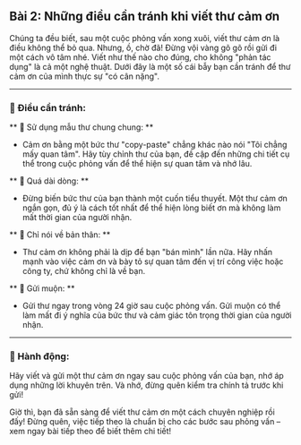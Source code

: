 ## Bài 2: Những điều cần tránh khi viết thư cảm ơn

Chúng ta đều biết, sau một cuộc phỏng vấn xong xuôi, viết thư cảm ơn là điều không thể bỏ qua. Nhưng, ồ, chờ đã! Đừng vội vàng gõ gõ rồi gửi đi một cách vô tâm nhé. Viết như thế nào cho đúng, cho không "phản tác dụng" là cả một nghệ thuật. Dưới đây là một số cái bẫy bạn cần tránh để thư cảm ơn của mình thực sự "có cân nặng".

---

### 📌 Điều cần tránh:

** 🔹 Sử dụng mẫu thư chung chung: **
- Cảm ơn bằng một bức thư "copy-paste" chẳng khác nào nói "Tôi chẳng mấy quan tâm". Hãy tùy chỉnh thư của bạn, đề cập đến những chi tiết cụ thể trong cuộc phỏng vấn để thể hiện sự quan tâm và nhớ lâu.

** 🔹 Quá dài dòng: **
- Đừng biến bức thư của bạn thành một cuốn tiểu thuyết. Một thư cảm ơn ngắn gọn, đủ ý là cách tốt nhất để thể hiện lòng biết ơn mà không làm mất thời gian của người nhận.

** 🔹 Chỉ nói về bản thân: **
- Thư cảm ơn không phải là dịp để bạn "bán mình" lần nữa. Hãy nhấn mạnh vào việc cảm ơn và bày tỏ sự quan tâm đến vị trí công việc hoặc công ty, chứ không chỉ là về bạn.

** 🔹 Gửi muộn: **
- Gửi thư ngay trong vòng 24 giờ sau cuộc phỏng vấn. Gửi muộn có thể làm mất đi ý nghĩa của bức thư và cảm giác tôn trọng thời gian của người nhận.

---

### 🚀 Hành động:

Hãy viết và gửi một thư cảm ơn ngay sau cuộc phỏng vấn của bạn, nhớ áp dụng những lời khuyên trên. Và nhớ, đừng quên kiểm tra chính tả trước khi gửi!

Giờ thì, bạn đã sẵn sàng để viết thư cảm ơn một cách chuyên nghiệp rồi đấy! Đừng quên, việc tiếp theo là chuẩn bị cho các bước sau phỏng vấn – xem ngay bài tiếp theo để biết thêm chi tiết!